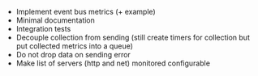 * Implement event bus metrics (+ example)
* Minimal documentation
* Integration tests
* Decouple collection from sending (still create timers for collection but put collected metrics into a queue)
* Do not drop data on sending error
* Make list of servers (http and net) monitored configurable
